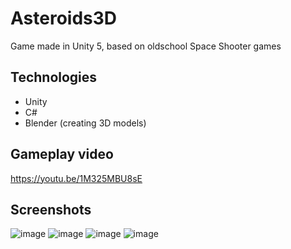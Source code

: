 # Asteroids3D
Game made in Unity 5, based on oldschool Space Shooter games
## Technologies
* Unity
* C#
* Blender (creating 3D models)
## Gameplay video
https://youtu.be/1M325MBU8sE
## Screenshots
![image](https://user-images.githubusercontent.com/25938970/186513123-ddc9d14c-b55d-4848-9e58-19d8e9e7a595.png)
![image](https://user-images.githubusercontent.com/25938970/186513410-589302fb-748a-4b54-8263-7468be6d48f2.png)
![image](https://user-images.githubusercontent.com/25938970/186513643-8a61e171-2534-460e-9b92-63645148a7b9.png)
![image](https://user-images.githubusercontent.com/25938970/186513732-26a6dde7-327f-4467-b04f-e129b73d1cb7.png)

